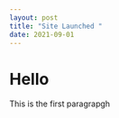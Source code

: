 ```yaml
---
layout: post
title: "Site Launched "
date: 2021-09-01
---
```

<div class="1">
<h1>Hello</h1>
  <p>This is the first paragrapgh</p>
</div>
